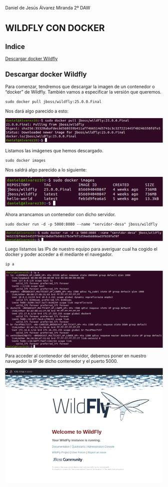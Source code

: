 ﻿Daniel de Jesús Álvarez Miranda		2º DAW


# WILDFLY CON DOCKER


## Indice

[Descargar docker Wildfly](#item1)


## Descargar docker Wildfly

Para comenzar, tendremos que descargar la imagen de un contenedor o “docker” de Wildfly. También vamos a especificar la versión que queremos.

```console
sudo docker pull jboss/wildfly:25.0.0.Final
```

Nos dará algo parecido a esto:

![](img/01.png)

Listamos las imágenes que hemos descargado.

```console
sudo docker images
```

Nos saldrá algo parecido a lo siguiente:

![](img/02.png)


Ahora arrancamos un contenedor con dicho servidor.

```console
sudo docker run -d -p 5000:8080 --name "servidor-desa" jboss/wildfly
```

![](img/03.png)

Luego listamos las IPs de nuestro equipo para averiguar cual ha cogido el docker y poder acceder a él mediante el navegador.

```console
ip a
```

![](img/04.png)


Para acceder al contenedor del servidor, debemos poner en nuestro navegador la IP de dicho contenedor y el puerto 5000.

![](img/05.png)
